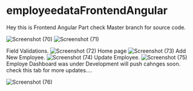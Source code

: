 # employeedataFrontendAngular
Hey this is Frontend Angular Part check Master branch for source code.

![Screenshot (70)](https://github.com/sivaganeshbathula70/employeedataFrontendAngular/assets/60910411/7624d099-e884-43ef-a7bd-d368fb025c4c)
![Screenshot (71)](https://github.com/sivaganeshbathula70/employeedataFrontendAngular/assets/60910411/7e2e0d28-c2b4-418d-87a4-13c1e95bf226)

Field Validations.
![Screenshot (72)](https://github.com/sivaganeshbathula70/employeedataFrontendAngular/assets/60910411/02cab44a-390f-4f4c-b9ee-f4945312ed25)
Home page 
![Screenshot (73)](https://github.com/sivaganeshbathula70/employeedataFrontendAngular/assets/60910411/27197339-f3ad-4ad6-a4e1-7246a2bb581d)
Add New Employee.
![Screenshot (74)](https://github.com/sivaganeshbathula70/employeedataFrontendAngular/assets/60910411/4751aca2-7e60-4fc9-8711-55f02c5ef750)
Update Employee.
![Screenshot (75)](https://github.com/sivaganeshbathula70/employeedataFrontendAngular/assets/60910411/f6e3cd4b-3c6e-4287-a90f-3ea1a1874f15)
Employe Dashboard was under Development will push cahnges soon. check this tab for more updates....

![Screenshot (76)](https://github.com/sivaganeshbathula70/employeedataFrontendAngular/assets/60910411/e2277f72-fecc-4ab7-bb60-20a55a0c93a4)






